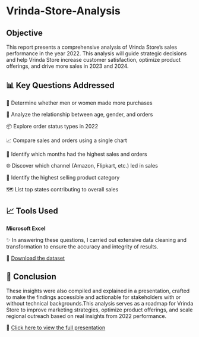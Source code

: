 # Vrinda-Store-Analysis
## Objective
This report presents a comprehensive analysis of Vrinda Store’s sales performance in the year 2022.  This analysis will guide strategic decisions and help Vrinda Store increase customer satisfaction, optimize product offerings, and drive more sales in 2023 and 2024.

## 📊 Key Questions Addressed
🚻 Determine whether men or women made more purchases

👥 Analyze the relationship between age, gender, and orders

📦 Explore order status types in 2022

📈 Compare sales and orders using a single chart

📅 Identify which months had the highest sales and orders

🌐 Discover which channel (Amazon, Flipkart, etc.) led in sales

👗 Identify the highest selling product category

🗺️ List top states contributing to overall sales

## 📈 Tools Used
**Microsoft Excel**

✨ In answering these questions, I carried out extensive data cleaning and transformation to ensure the accuracy and integrity of results.

📂 [Download the dataset](https://github.com/Rikky101/Vrinda-Store-Analysis/blob/main/Vrinda%20Store%20Data.xlsx)


## 📌 Conclusion
 These insights were also compiled and explained in a presentation, crafted to make the findings accessible and actionable for stakeholders with or without technical backgrounds.This analysis serves as a roadmap for Vrinda Store to improve marketing strategies, optimize product offerings, and scale regional outreach based on real insights from 2022 performance.

🔗 [Click here to view the full presentation](https://github.com/Rikky101/Vrinda-Store-Analysis/blob/main/Vrinda%20Store%20Analysis%20Presentation.pdf)
